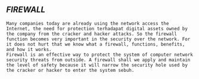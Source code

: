 *FIREWALL*
-----------


	Many companies today are already using the network access the Internet, the need for protection terhadapat digital assets owned by the company from the cracker and hacker attacks. So the firewall function becomes very important in the security over the network. For it does not hurt that we know what a firewall, functions, benefits, and how it works.
	Firewall is an effective way to protect the system of computer network security threats from outside. A firewall shall we apply and maintain the level of safety because it will narrow the security hole used by the cracker or hacker to enter the system sebuh.




